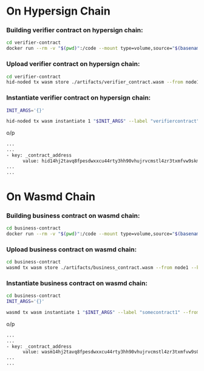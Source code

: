 # On Hypersign Chain

### Building verifier contract on hypersign chain:

```bash
cd verifier-contract
docker run --rm -v "$(pwd)":/code --mount type=volume,source="$(basename "$(pwd)")_cache",target=/code/target --mount type=volume,source=registry_cache,target=/usr/local/cargo/registry cosmwasm/rust-optimizer:0.12.6
```

### Upload verifier contract on hypersign chain:

```bash
cd verifier-contract
hid-noded tx wasm store ./artifacts/verifier_contract.wasm --from node1 --keyring-backend test --broadcast-mode block --chain-id hidnode --gas 5628283 --node tcp://localhost:36657
```

### Instantiate verifier contract on hypersign chain:

```bash
INIT_ARGS='{}'

hid-noded tx wasm instantiate 1 "$INIT_ARGS" --label "verifiercontract" --from node1 --keyring-backend test --broadcast-mode block --chain-id hidnode --no-admin --node tcp://localhost:36657
```

o/p

```bash
...
...
- key: _contract_address
      value: hid14hj2tavq8fpesdwxxcu44rty3hh90vhujrvcmstl4zr3txmfvw9skm6af7
...
...
```
# On Wasmd Chain


### Building business contract on wasmd chain:

```bash
cd business-contract
docker run --rm -v "$(pwd)":/code --mount type=volume,source="$(basename "$(pwd)")_cache",target=/code/target --mount type=volume,source=registry_cache,target=/usr/local/cargo/registry cosmwasm/rust-optimizer:0.12.6
```


### Upload business contract on wasmd chain:

```bash
cd business-contract
wasmd tx wasm store ./artifacts/business_contract.wasm --from node1 --keyring-backend test --broadcast-mode block --chain-id wasmdnode --gas 5628283 
```

### Instantiate business contract on wasmd chain:

```bash
cd business-contract
INIT_ARGS='{}'

wasmd tx wasm instantiate 1 "$INIT_ARGS" --label "somecontract1" --from node1 --keyring-backend test --broadcast-mode block --chain-id wasmdnode --no-admin 
```

o/p

```bash
...
...
- key: _contract_address
      value: wasm14hj2tavq8fpesdwxxcu44rty3hh90vhujrvcmstl4zr3txmfvw9s0phg4d
...
...
```

